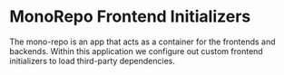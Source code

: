 # MonoRepo Frontend Initializers

The mono-repo is an app that acts as a container for the frontends and backends.
Within this application we configure out custom frontend initializers to load third-party dependencies.

